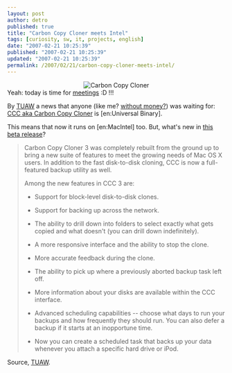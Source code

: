 ```yaml
---
layout: post
author: detro
published: true
title: "Carbon Copy Cloner meets Intel"
tags: [curiosity, sw, it, projects, english]
date: "2007-02-21 10:25:39"
published: "2007-02-21 10:25:39"
updated: "2007-02-21 10:25:39"
permalink: /2007/02/21/carbon-copy-cloner-meets-intel/
---
```


<div align="center"><img src="http://www.bombich.com/software/images/ccchead.gif" alt="Carbon Copy Cloner" /></div>
Yeah: today is time for <a href="http://www.detronizator.org/...">meetings</a> :D !!!

By <a href="http://www.tuaw.com/2007/02/19/carbon-copy-cloner-3-0-beta-newly-built-and-universal/">TUAW</a> a news that anyone (like me? <a href="http://www.shirt-pocket.com/SuperDuper/SuperDuperDescription.html">without money?</a>) was waiting for: <a href="http://www.bombich.com/software/ccc.html">CCC aka Carbon Copy Cloner</a> is [en:Universal Binary].

This means that now it runs on [en:MacIntel] too. But, what's new in <a href="http://www.bombich.com/software/docs/CCCHelp/top/whatsnew.html">this beta release</a>? <!--more-->

<blockquote>
Carbon Copy Cloner 3 was completely rebuilt from the ground up to bring a new suite of features to meet the growing needs of Mac OS X users. In addition to the fast disk-to-disk cloning, CCC is now a full-featured backup utility as well.

Among the new features in CCC 3 are:
			<ul id="naked_list">
				<li><p>Support for block-level disk-to-disk clones.</p></li>
				<li><p>Support for backing up across the network.</p></li>
				<li><p>The ability to drill down into folders to select exactly what gets copied and what doesn't (you can drill down indefinitely).</p></li>
				<li><p>A more responsive interface and the ability to stop the clone.</p></li>
				<li><p>More accurate feedback during the clone.</p></li>
				<li><p>The ability to pick up where a previously aborted backup task left off.</p></li>
				<li><p>More information about your disks are available within the CCC interface.</p></li>
				<li><p>Advanced scheduling capabilities -- choose what days to run your backups and how frequently they should run. You can also defer a 
				backup if it starts at an inopportune time.</p></li>
				<li><p>Now you can create a scheduled task that backs up your data whenever you attach a specific hard drive or iPod.</p></li>
			</ul></blockquote>

Source, <a href="http://www.tuaw.com/2007/02/19/carbon-copy-cloner-3-0-beta-newly-built-and-universal/">TUAW</a>.

